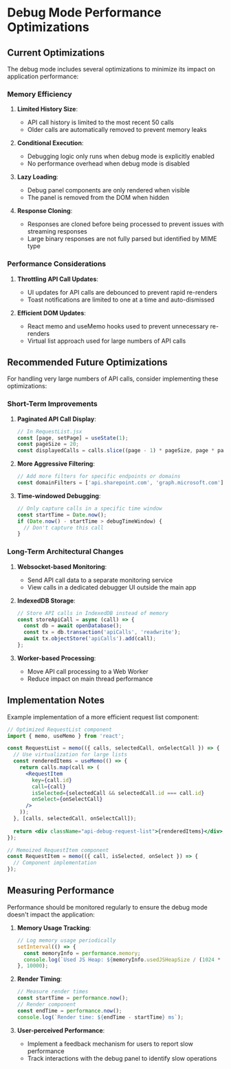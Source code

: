 # Debug Mode Performance Optimizations

## Current Optimizations

The debug mode includes several optimizations to minimize its impact on application performance:

### Memory Efficiency

1. **Limited History Size**: 
   - API call history is limited to the most recent 50 calls
   - Older calls are automatically removed to prevent memory leaks

2. **Conditional Execution**: 
   - Debugging logic only runs when debug mode is explicitly enabled
   - No performance overhead when debug mode is disabled

3. **Lazy Loading**:
   - Debug panel components are only rendered when visible
   - The panel is removed from the DOM when hidden

4. **Response Cloning**:
   - Responses are cloned before being processed to prevent issues with streaming responses
   - Large binary responses are not fully parsed but identified by MIME type

### Performance Considerations

1. **Throttling API Call Updates**:
   - UI updates for API calls are debounced to prevent rapid re-renders
   - Toast notifications are limited to one at a time and auto-dismissed

2. **Efficient DOM Updates**:
   - React memo and useMemo hooks used to prevent unnecessary re-renders
   - Virtual list approach used for large numbers of API calls

## Recommended Future Optimizations

For handling very large numbers of API calls, consider implementing these optimizations:

### Short-Term Improvements

1. **Paginated API Call Display**:
   ```jsx
   // In RequestList.jsx
   const [page, setPage] = useState(1);
   const pageSize = 20;
   const displayedCalls = calls.slice((page - 1) * pageSize, page * pageSize);
   ```

2. **More Aggressive Filtering**:
   ```jsx
   // Add more filters for specific endpoints or domains
   const domainFilters = ['api.sharepoint.com', 'graph.microsoft.com'];
   ```

3. **Time-windowed Debugging**:
   ```jsx
   // Only capture calls in a specific time window
   const startTime = Date.now();
   if (Date.now() - startTime > debugTimeWindow) {
     // Don't capture this call
   }
   ```

### Long-Term Architectural Changes

1. **Websocket-based Monitoring**:
   - Send API call data to a separate monitoring service
   - View calls in a dedicated debugger UI outside the main app

2. **IndexedDB Storage**:
   ```javascript
   // Store API calls in IndexedDB instead of memory
   const storeApiCall = async (call) => {
     const db = await openDatabase();
     const tx = db.transaction('apiCalls', 'readwrite');
     await tx.objectStore('apiCalls').add(call);
   };
   ```

3. **Worker-based Processing**:
   - Move API call processing to a Web Worker
   - Reduce impact on main thread performance

## Implementation Notes

Example implementation of a more efficient request list component:

```jsx
// Optimized RequestList component
import { memo, useMemo } from 'react';

const RequestList = memo(({ calls, selectedCall, onSelectCall }) => {
  // Use virtualization for large lists
  const renderedItems = useMemo(() => {
    return calls.map(call => (
      <RequestItem
        key={call.id}
        call={call}
        isSelected={selectedCall && selectedCall.id === call.id}
        onSelect={onSelectCall}
      />
    ));
  }, [calls, selectedCall, onSelectCall]);
  
  return <div className="api-debug-request-list">{renderedItems}</div>;
});

// Memoized RequestItem component
const RequestItem = memo(({ call, isSelected, onSelect }) => {
  // Component implementation
});
```

## Measuring Performance

Performance should be monitored regularly to ensure the debug mode doesn't impact the application:

1. **Memory Usage Tracking**:
   ```javascript
   // Log memory usage periodically
   setInterval(() => {
     const memoryInfo = performance.memory;
     console.log(`Used JS Heap: ${memoryInfo.usedJSHeapSize / (1024 * 1024)} MB`);
   }, 10000);
   ```

2. **Render Timing**:
   ```javascript
   // Measure render times
   const startTime = performance.now();
   // Render component
   const endTime = performance.now();
   console.log(`Render time: ${endTime - startTime} ms`);
   ```

3. **User-perceived Performance**:
   - Implement a feedback mechanism for users to report slow performance
   - Track interactions with the debug panel to identify slow operations
